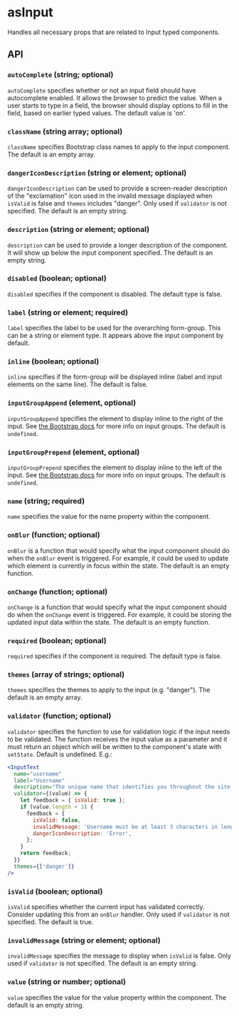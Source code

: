 # asInput

Handles all necessary props that are related to Input typed components.

## API

### `autoComplete` (string; optional)
`autoComplete` specifies whether or not an input field should have autocomplete enabled. It allows the browser to predict the value. When a user starts to type in a field, the browser should display options to fill in the field, based on earlier typed values. The default value is 'on'.

### `className` (string array; optional)
`className` specifies Bootstrap class names to apply to the input component. The default is an empty array.

### `dangerIconDescription` (string or element; optional)
`dangerIconDescription` can be used to provide a screen-reader description of the "exclamation" icon used in the invalid message displayed when `isValid` is false and `themes` includes "danger". Only used if `validator` is not specified. The default is an empty string.

### `description` (string or element; optional)
`description` can be used to provide a longer description of the component.  It will show up below the input component specified. The default is an empty string.

### `disabled` (boolean; optional)
`disabled` specifies if the component is disabled. The default type is false.

### `label` (string or element; required)
`label` specifies the label to be used for the overarching form-group. This can be a string or element type. It appears above the input component by default.

### `inline` (boolean; optional)
`inline` specifies if the form-group will be displayed inline (label and input elements on the same line). The default is false.

### `inputGroupAppend` (element, optional)
`inputGroupAppend` specifies the element to display inline to the right of the input. See [the Bootstrap docs](https://getbootstrap.com/docs/4.0/components/input-group/) for more info on input groups. The default is `undefined`.

### `inputGroupPrepend` (element, optional)
`inputGroupPrepend` specifies the element to display inline to the left of the input. See [the Bootstrap docs](https://getbootstrap.com/docs/4.0/components/input-group/) for more info on input groups. The default is `undefined`.

### `name` (string; required)
`name` specifies the value for the name property within the component.

### `onBlur` (function; optional)
`onBlur` is a function that would specify what the input component should do when the `onBlur` event is triggered. For example, it could be used to update which element is currently in focus within the state. The default is an empty function.

### `onChange` (function; optional)
`onChange` is a function that would specify what the input component should do when the `onChange` event is triggered. For example, it could be storing the updated input data within the state. The default is an empty function.

### `required` (boolean; optional)
`required` specifies if the component is required. The default type is false.

### `themes` (array of strings; optional)
`themes` specifies the themes to apply to the input (e.g. "danger"). The default is an empty array.

### `validator` (function; optional)
`validator` specifies the function to use for validation logic if the input needs to be validated. The function receives the input value as a parameter and it must return an object which will be written to the component's state with `setState`. Default is undefined. E.g.:

```jsx
<InputText
  name="username"
  label="Username"
  description="The unique name that identifies you throughout the site."
  validator={(value) => {
    let feedback = { isValid: true };
    if (value.length < 3) {
      feedback = {
        isValid: false,
        invalidMessage: 'Username must be at least 3 characters in length.',
        dangerIconDescription: 'Error',
      };
    }
    return feedback;
  }}
  themes={['danger']}
/>
```

### `isValid` (boolean; optional)
`isValid` specifies whether the current input has validated correctly. Consider updating this from an `onBlur` handler. Only used if `validator` is not specified. The default is true.

### `invalidMessage` (string or element; optional)
`invalidMessage` specifies the message to display when `isValid` is false.  Only used if `validator` is not specified. The default is an empty string.

### `value` (string or number; optional)
`value` specifies the value for the value property within the component. The default is an empty string.
